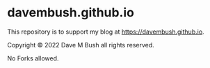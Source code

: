 # davembush.github.io

This repository is to support my blog at https://davembush.github.io.

Copyright &copy; 2022 Dave M Bush all rights reserved.

No Forks allowed.
